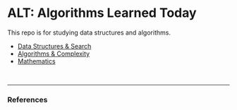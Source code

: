 # ALT: Algorithms Learned Today

This repo is for studying data structures and algorithms.

- [Data Structures & Search](./data-structures/README.md)
- [Algorithms & Complexity](./algorithms/README.md)
- [Mathematics](./math/README.md)

<br />

---

### References